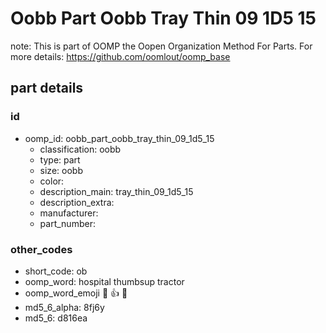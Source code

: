 # Oobb Part Oobb Tray Thin 09 1D5 15  

note: This is part of OOMP the Oopen Organization Method For Parts. For more details: https://github.com/oomlout/oomp_base

##  part details





### id
* oomp_id: oobb_part_oobb_tray_thin_09_1d5_15
  * classification: oobb
  * type: part
  * size: oobb
  * color: 
  * description_main: tray_thin_09_1d5_15
  * description_extra: 
  * manufacturer: 
  * part_number: 

### other_codes
* short_code: ob
* oomp_word: hospital thumbsup tractor
* oomp_word_emoji :hospital: :thumbsup: :tractor:
* md5_6_alpha: 8fj6y
* md5_6: d816ea